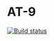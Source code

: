 # AT-9
[![Build status](https://ci.appveyor.com/api/projects/status/sdf1c620ixy67bjf?svg=true)](https://ci.appveyor.com/project/LydiaPleshkova/at-9)
